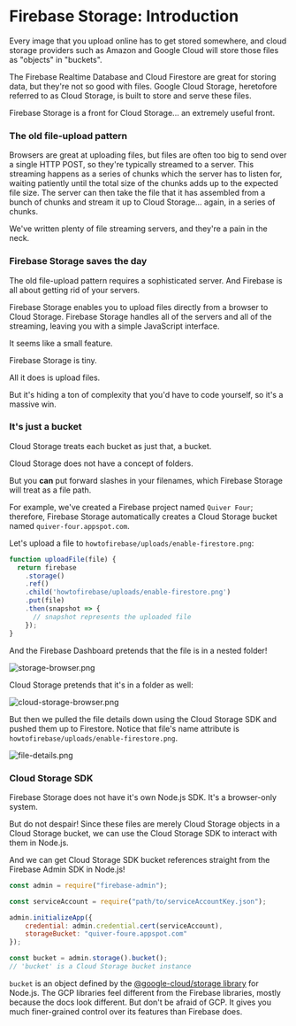 # Firebase Storage: Introduction

Every image that you upload online has to get stored somewhere, and cloud storage providers such as Amazon and Google Cloud will store those files as "objects" in "buckets".

The Firebase Realtime Database and Cloud Firestore are great for storing data, but they're not so good with files. Google Cloud Storage, heretofore referred to as Cloud Storage, is built to store and serve these files.

Firebase Storage is a front for Cloud Storage... an extremely useful front.

### The old file-upload pattern

Browsers are great at uploading files, but files are often too big to send over a single HTTP POST, so they're typically streamed to a server. This streaming happens as a series of chunks which the server has to listen for, waiting patiently until the total size of the chunks adds up to the expected file size. The server can then take the file that it has assembled from a bunch of chunks and stream it up to Cloud Storage... again, in a series of chunks.

We've written plenty of file streaming servers, and they're a pain in the neck.

### Firebase Storage saves the day

The old file-upload pattern requires a sophisticated server. And Firebase is all about getting rid of your servers.

Firebase Storage enables you to upload files directly from a browser to Cloud Storage. Firebase Storage handles all of the servers and all of the streaming, leaving you with a simple JavaScript interface.

It seems like a small feature.

Firebase Storage is tiny. 

All it does is upload files. 

But it's hiding a ton of complexity that you'd have to code yourself, so it's a massive win.

### It's just a bucket

Cloud Storage treats each bucket as just that, a bucket.

Cloud Storage does not have a concept of folders.

But you **can** put forward slashes in your filenames, which Firebase Storage will treat as a file path.

For example, we've created a Firebase project named `Quiver Four`; therefore, Firebase Storage automatically creates a Cloud Storage bucket named `quiver-four.appspot.com`.

Let's upload a file to `howtofirebase/uploads/enable-firestore.png`:

```javascript
function uploadFile(file) {
  return firebase
    .storage()
    .ref()
    .child('howtofirebase/uploads/enable-firestore.png')
    .put(file)
    .then(snapshot => {
      // snapshot represents the uploaded file
    });
}
```

And the Firebase Dashboard pretends that the file is in a nested folder!

![storage-browser.png](https://goo.gl/r5bWP9)

Cloud Storage pretends that it's in a folder as well:

![cloud-storage-browser.png](https://goo.gl/mVB1p8)

But then we pulled the file details down using the Cloud Storage SDK and pushed them up to Firestore. Notice that file's name attribute is `howtofirebase/uploads/enable-firestore.png`.

![file-details.png](https://goo.gl/fhm5w5)

### Cloud Storage SDK

Firebase Storage does not have it's own Node.js SDK. It's a browser-only system.

But do not despair! Since these files are merely Cloud Storage objects in a Cloud Storage bucket, we can use the Cloud Storage SDK to interact with them in Node.js.

And we can get Cloud Storage SDK bucket references straight from the Firebase Admin SDK in Node.js!

```javascript
const admin = require("firebase-admin");

const serviceAccount = require("path/to/serviceAccountKey.json");

admin.initializeApp({
    credential: admin.credential.cert(serviceAccount),
    storageBucket: "quiver-foure.appspot.com"
});

const bucket = admin.storage().bucket();
// 'bucket' is a Cloud Storage bucket instance
```

`bucket` is an object defined by the [@google-cloud/storage library](https://cloud.google.com/nodejs/docs/reference/storage/1.5.x/Bucket) for Node.js. The GCP libraries feel different from the Firebase libraries, mostly because the docs look different. But don't be afraid of GCP. It gives you much finer-grained control over its features than Firebase does.



